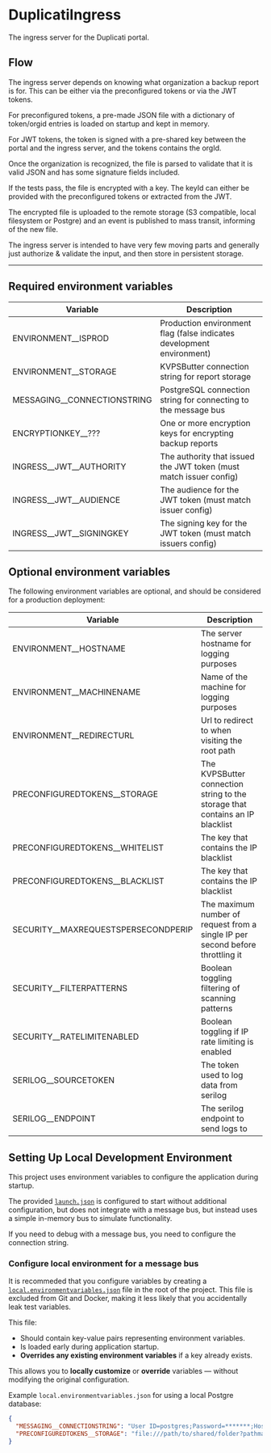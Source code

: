 # DuplicatiIngress

The ingress server for the Duplicati portal.

## Flow

The ingress server depends on knowing what organization a backup report is for. This can be either via the preconfigured tokens or via the JWT tokens.

For preconfigured tokens, a pre-made JSON file with a dictionary of token/orgid entries is loaded on startup and kept in memory.

For JWT tokens, the token is signed with a pre-shared key between the portal and the ingress server, and the tokens contains the orgId.

Once the organization is recognized, the file is parsed to validate that it is valid JSON and has some signature fields included.

If the tests pass, the file is encrypted with a key. The keyId can either be provided with the preconfigured tokens or extracted from the JWT.

The encrypted file is uploaded to the remote storage (S3 compatible, local filesystem or Postgre) and an event is published to mass transit, informing of the new file.

The ingress server is intended to have very few moving parts and generally just authorize & validate the input, and then store in persistent storage.

---

## Required environment variables

| Variable                      | Description                                                           |
| ----------------------------- | --------------------------------------------------------------------- |
| ENVIRONMENT\_\_ISPROD         | Production environment flag (false indicates development environment) |
| ENVIRONMENT\_\_STORAGE        | KVPSButter connection string for report storage                       |
| MESSAGING\_\_CONNECTIONSTRING | PostgreSQL connection string for connecting to the message bus        |
| ENCRYPTIONKEY\_\_???          | One or more encryption keys for encrypting backup reports             |
| INGRESS\_\_JWT\_\_AUTHORITY   | The authority that issued the JWT token (must match issuer config)    |
| INGRESS\_\_JWT\_\_AUDIENCE    | The audience for the JWT token (must match issuer config)             |
| INGRESS\_\_JWT\_\_SIGNINGKEY  | The signing key for the JWT token (must match issuers config)         |

## Optional environment variables

The following environment variables are optional, and should be considered for a production deployment:

| Variable                              | Description                                                                    |
| ------------------------------------- | ------------------------------------------------------------------------------ |
| ENVIRONMENT\_\_HOSTNAME               | The server hostname for logging purposes                                       |
| ENVIRONMENT\_\_MACHINENAME            | Name of the machine for logging purposes                                       |
| ENVIRONMENT\_\_REDIRECTURL            | Url to redirect to when visiting the root path                                 |
| PRECONFIGUREDTOKENS\_\_STORAGE        | The KVPSButter connection string to the storage that contains an IP blacklist  |
| PRECONFIGUREDTOKENS\_\_WHITELIST      | The key that contains the IP blacklist                                         |
| PRECONFIGUREDTOKENS\_\_BLACKLIST      | The key that contains the IP blacklist                                         |
| SECURITY\_\_MAXREQUESTSPERSECONDPERIP | The maximum number of request from a single IP per second before throttling it |
| SECURITY\_\_FILTERPATTERNS            | Boolean toggling filtering of scanning patterns                                |
| SECURITY\_\_RATELIMITENABLED          | Boolean toggling if IP rate limiting is enabled                                |
| SERILOG\_\_SOURCETOKEN                | The token used to log data from serilog                                        |
| SERILOG\_\_ENDPOINT                   | The serilog endpoint to send logs to                                           |

## Setting Up Local Development Environment

This project uses environment variables to configure the application during startup.

The provided [`launch.json`](./.vscode/launch.json) is configured to start without additional configuration, but does not integrate with a message bus, but instead uses a simple in-memory bus to simulate functionality.

If you need to debug with a message bus, you need to configure the connection string.

### Configure local environment for a message bus

It is recommeded that you configure variables by creating a [`local.environmentvariables.json`](./local.environmentvariables.json) file in the root of the project. This file is excluded from Git and Docker, making it less likely that you accidentally leak test variables.

This file:

- Should contain key-value pairs representing environment variables.
- Is loaded early during application startup.
- **Overrides any existing environment variables** if a key already exists.

This allows you to **locally customize** or **override** variables — without modifying the original configuration.

Example `local.environmentvariables.json` for using a local Postgre database:

```json
{
  "MESSAGING__CONNECTIONSTRING": "User ID=postgres;Password=*******;Host=localhost;Port=5432;Database=messaging;",
  "PRECONFIGUREDTOKENS__STORAGE": "file:///path/to/shared/folder?pathmapped=true"
}
```
